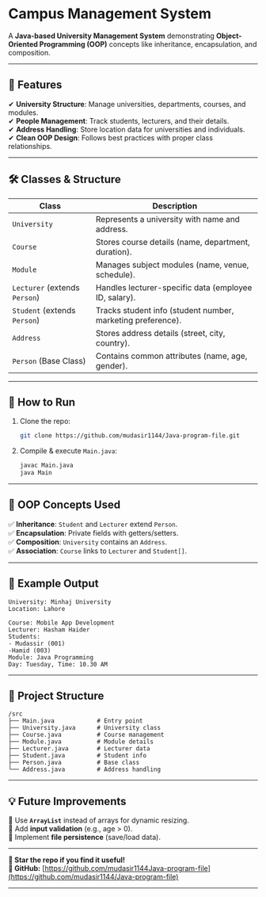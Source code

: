# **Campus Management System**  

A **Java-based University Management System** demonstrating **Object-Oriented Programming (OOP)** concepts like inheritance, encapsulation, and composition.  

---

## **📌 Features**  
✔ **University Structure**: Manage universities, departments, courses, and modules.  
✔ **People Management**: Track students, lecturers, and their details.  
✔ **Address Handling**: Store location data for universities and individuals.  
✔ **Clean OOP Design**: Follows best practices with proper class relationships.  

---

## **🛠️ Classes & Structure**  

| Class | Description |
|-------|-------------|
| `University` | Represents a university with name and address. |
| `Course` | Stores course details (name, department, duration). |
| `Module` | Manages subject modules (name, venue, schedule). |
| `Lecturer` (extends `Person`) | Handles lecturer-specific data (employee ID, salary). |
| `Student` (extends `Person`) | Tracks student info (student number, marketing preference). |
| `Address` | Stores address details (street, city, country). |
| `Person` (Base Class) | Contains common attributes (name, age, gender). |

---

## **🚀 How to Run**  
1. Clone the repo:  
   ```bash
   git clone https://github.com/mudasir1144/Java-program-file.git
   ```
2. Compile & execute `Main.java`:  
   ```bash
   javac Main.java
   java Main
   ```

---

## **🔧 OOP Concepts Used**  
✅ **Inheritance**: `Student` and `Lecturer` extend `Person`.  
✅ **Encapsulation**: Private fields with getters/setters.  
✅ **Composition**: `University` contains an `Address`.  
✅ **Association**: `Course` links to `Lecturer` and `Student[]`.  

---

## **📝 Example Output**  
```plaintext
University: Minhaj University  
Location: Lahore  

Course: Mobile App Development  
Lecturer: Hasham Haider  
Students:  
- Mudassir (001)
-Hamid (003)
Module: Java Programming  
Day: Tuesday, Time: 10.30 AM  
```

---

## **📂 Project Structure**  
```
/src  
├── Main.java            # Entry point  
├── University.java      # University class  
├── Course.java          # Course management  
├── Module.java          # Module details  
├── Lecturer.java        # Lecturer data  
├── Student.java         # Student info  
├── Person.java          # Base class  
└── Address.java         # Address handling  
```

---

## **💡 Future Improvements**  
🔹 Use **`ArrayList`** instead of arrays for dynamic resizing.  
🔹 Add **input validation** (e.g., age > 0).  
🔹 Implement **file persistence** (save/load data).  

--- 

**🌟 Star the repo if you find it useful!**  
**🔗 GitHub:** [https://github.com/mudasir1144Java-program-file](https://github.com/mudasir1144/Java-program-file)  

---
